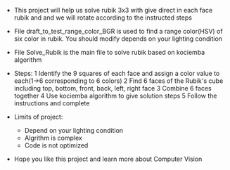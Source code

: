 - This project will help us solve rubik 3x3 with give direct in each face rubik and and we will rotate according to the instructed steps

- File draft_to_test_range_color_BGR is used to find a range color(HSV) of six color in rubik. You should modify depends on your lighting condition

- File Solve_Rubik is the main file to solve rubik based on kociemba algorithm
- Steps:
  1 Identify the 9 squares of each face and assign a color value to each(1->6 corresponding to 6 colors)
  2 Find 6 faces of the Rubik's cube including top, bottom, front, back, left, right face
  3 Combine 6 faces together
  4 Use kociemba algorithm to give solution steps
  5 Follow the instructions and complete

- Limits of project:
  + Depend on your lighting condition
  + Algrithm is complex
  + Code is not optimized

- Hope you like this project and learn more about Computer Vision
